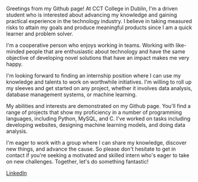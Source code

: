 Greetings from my Github page! At CCT College in Dublin, I'm a driven student who is interested about advancing my knowledge and gaining practical experience in the technology industry. I believe in taking measured risks to attain my goals and produce meaningful products since I am a quick learner and problem solver.

I'm a cooperative person who enjoys working in teams. Working with like-minded people that are enthusiastic about technology and have the same objective of developing novel solutions that have an impact makes me very happy.

I'm looking forward to finding an internship position where I can use my knowledge and talents to work on worthwhile initiatives. I'm willing to roll up my sleeves and get started on any project, whether it involves data analysis, database management systems, or machine learning.

My abilities and interests are demonstrated on my Github page. You'll find a range of projects that show my proficiency in a number of programming languages, including Python, MySQL, and C. I've worked on tasks including developing websites, designing machine learning models, and doing data analysis.

I'm eager to work with a group where I can share my knowledge, discover new things, and advance the cause. So please don't hesitate to get in contact if you're seeking a motivated and skilled intern who's eager to take on new challenges. Together, let's do something fantastic!

[LinkedIn]([https://www.linkedin.com/in/your-username/](https://www.linkedin.com/in/heitor-ara%C3%BAjo-664205a5/)https://www.linkedin.com/in/heitor-ara%C3%BAjo-664205a5/)

